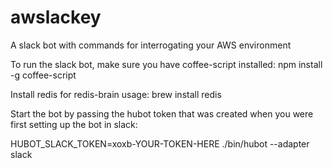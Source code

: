 # awslackey
A slack bot with commands for interrogating your AWS environment

To run the slack bot, make sure you have coffee-script installed:
npm install -g coffee-script 

Install redis for redis-brain usage:
brew install redis

Start the bot by passing the hubot token that was created when you were first setting up the bot in slack:

HUBOT_SLACK_TOKEN=xoxb-YOUR-TOKEN-HERE ./bin/hubot --adapter slack


